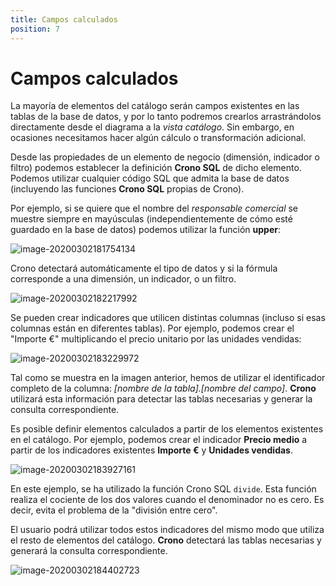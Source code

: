 ```yaml
---
title: Campos calculados
position: 7
---
```


# Campos calculados

La mayoría de elementos del catálogo serán campos existentes en las tablas de la base de datos, y por lo tanto podremos crearlos arrastrándolos directamente desde el diagrama a la _vista catálogo_. Sin embargo, en ocasiones necesitamos hacer algún cálculo o transformación adicional.

Desde las propiedades de un elemento de negocio (dimensión, indicador o filtro) podemos establecer la definición **Crono SQL** de dicho elemento. Podemos utilizar cualquier código SQL que admita la base de datos (incluyendo las funciones **Crono SQL** propias de Crono).

Por ejemplo, si se quiere que el nombre del *responsable comercial* se muestre siempre en mayúsculas (independientemente de cómo esté guardado en la base de datos) podemos utilizar la función **upper**:

![image-20200302181754134](/images/calculos01.png)



Crono detectará automáticamente el tipo de datos y si la fórmula corresponde a una dimensión, un indicador, o un filtro.

![image-20200302182217992](/images/calculos02.png)

Se pueden crear indicadores que utilicen distintas columnas (incluso si esas columnas están en diferentes tablas). Por ejemplo, podemos crear el "Importe €" multiplicando el precio unitario por las unidades vendidas:



![image-20200302183229972](/images/calculos03.png)



Tal como se muestra en la imagen anterior, hemos de utilizar el identificador completo de la columna: _[nombre de la tabla].[nombre del campo]_. **Crono** utilizará esta información para detectar las tablas necesarias y generar la consulta correspondiente.

Es posible definir elementos calculados a partir de los elementos existentes en el catálogo. Por ejemplo, podemos crear el indicador **Precio medio** a partir de los indicadores existentes **Importe €** y **Unidades vendidas**.



![image-20200302183927161](/images/calculos04.png)



En este ejemplo, se ha utilizado la función Crono SQL `divide`. Esta función realiza el cociente de los dos valores cuando el denominador no es cero. Es decir, evita el problema de la "división entre cero".

El usuario podrá utilizar todos estos indicadores del mismo modo que utiliza el resto de elementos del catálogo. **Crono** detectará las tablas necesarias y generará la consulta correspondiente.

![image-20200302184402723](/images/calculos05.png)
